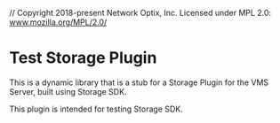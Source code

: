 // Copyright 2018-present Network Optix, Inc. Licensed under MPL 2.0: www.mozilla.org/MPL/2.0/

# Test Storage Plugin

This is a dynamic library that is a stub for a Storage Plugin for the VMS Server, built using
Storage SDK.

This plugin is intended for testing Storage SDK.
